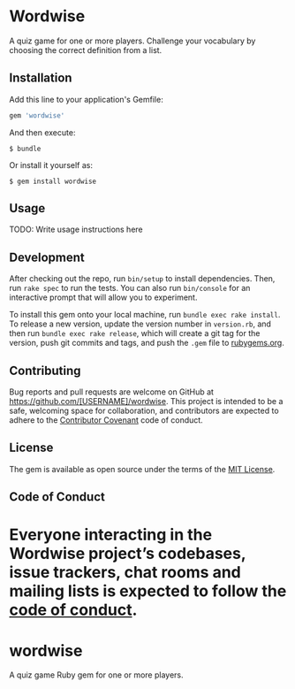 # Wordwise

A quiz game for one or more players. Challenge your vocabulary by choosing the correct definition from a list.

## Installation

Add this line to your application's Gemfile:

```ruby
gem 'wordwise'
```

And then execute:

    $ bundle

Or install it yourself as:

    $ gem install wordwise

## Usage

TODO: Write usage instructions here

## Development

After checking out the repo, run `bin/setup` to install dependencies. Then, run `rake spec` to run the tests. You can also run `bin/console` for an interactive prompt that will allow you to experiment.

To install this gem onto your local machine, run `bundle exec rake install`. To release a new version, update the version number in `version.rb`, and then run `bundle exec rake release`, which will create a git tag for the version, push git commits and tags, and push the `.gem` file to [rubygems.org](https://rubygems.org).

## Contributing

Bug reports and pull requests are welcome on GitHub at https://github.com/[USERNAME]/wordwise. This project is intended to be a safe, welcoming space for collaboration, and contributors are expected to adhere to the [Contributor Covenant](http://contributor-covenant.org) code of conduct.

## License

The gem is available as open source under the terms of the [MIT License](https://opensource.org/licenses/MIT).

## Code of Conduct

Everyone interacting in the Wordwise project’s codebases, issue trackers, chat rooms and mailing lists is expected to follow the [code of conduct](https://github.com/[USERNAME]/wordwise/blob/master/CODE_OF_CONDUCT.md).
=======
# wordwise
A quiz game Ruby gem for one or more players.
